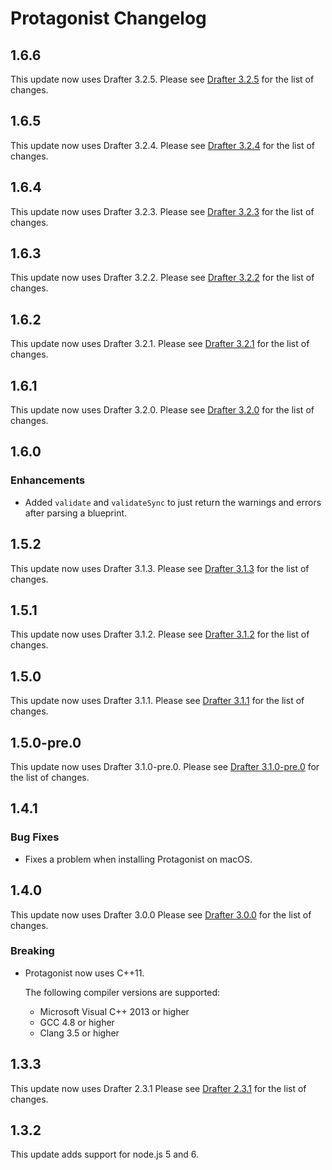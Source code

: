 # Protagonist Changelog

## 1.6.6

This update now uses Drafter 3.2.5. Please see [Drafter
3.2.5](https://github.com/apiaryio/drafter/releases/tag/v3.2.5) for
the list of changes.

## 1.6.5

This update now uses Drafter 3.2.4. Please see [Drafter
3.2.4](https://github.com/apiaryio/drafter/releases/tag/v3.2.4) for
the list of changes.

## 1.6.4

This update now uses Drafter 3.2.3. Please see [Drafter
3.2.3](https://github.com/apiaryio/drafter/releases/tag/v3.2.3) for
the list of changes.

## 1.6.3

This update now uses Drafter 3.2.2. Please see [Drafter
3.2.2](https://github.com/apiaryio/drafter/releases/tag/v3.2.2) for
the list of changes.

## 1.6.2

This update now uses Drafter 3.2.1. Please see [Drafter
3.2.1](https://github.com/apiaryio/drafter/releases/tag/v3.2.1) for
the list of changes.

## 1.6.1

This update now uses Drafter 3.2.0. Please see [Drafter
3.2.0](https://github.com/apiaryio/drafter/releases/tag/v3.2.0) for
the list of changes.

## 1.6.0

### Enhancements

* Added `validate` and `validateSync` to just return the warnings and errors
  after parsing a blueprint.

## 1.5.2

This update now uses Drafter 3.1.3. Please see [Drafter
3.1.3](https://github.com/apiaryio/drafter/releases/tag/v3.1.3) for
the list of changes.

## 1.5.1

This update now uses Drafter 3.1.2. Please see [Drafter
3.1.2](https://github.com/apiaryio/drafter/releases/tag/v3.1.2) for
the list of changes.

## 1.5.0

This update now uses Drafter 3.1.1. Please see [Drafter
3.1.1](https://github.com/apiaryio/drafter/releases/tag/v3.1.1) for
the list of changes.

## 1.5.0-pre.0

This update now uses Drafter 3.1.0-pre.0. Please see [Drafter
3.1.0-pre.0](https://github.com/apiaryio/drafter/releases/tag/v3.1.0-pre.0) for
the list of changes.

## 1.4.1

### Bug Fixes

- Fixes a problem when installing Protagonist on macOS.


## 1.4.0

This update now uses Drafter 3.0.0 Please see [Drafter
3.0.0](https://github.com/apiaryio/drafter/releases/tag/v3.0.0) for the list of
changes.

### Breaking

* Protagonist now uses C++11.

  The following compiler versions are supported:

  * Microsoft Visual C++ 2013 or higher
  * GCC 4.8 or higher
  * Clang 3.5 or higher


## 1.3.3

This update now uses Drafter 2.3.1 Please see [Drafter
2.3.1](https://github.com/apiaryio/drafter/releases/tag/v2.3.1) for the list of
changes.

## 1.3.2

This update adds support for node.js 5 and 6.

